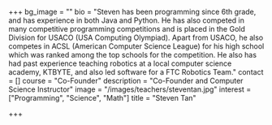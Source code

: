 +++
bg_image = ""
bio = "Steven has been programming since 6th grade, and has experience in both Java and Python. He has also competed in many competitive programming competitions and is placed in the Gold Division for USACO (USA Computing Olympiad). Apart from USACO, he also competes in ACSL (American Computer Science League) for his high school which was ranked among the top schools for the competition. He also has had past experience teaching robotics at a local computer science academy, KTBYTE, and also led software for a FTC Robotics Team."
contact = []
course = "Co-Founder"
description = "Co-Founder and Computer Science Instructor"
image = "/images/teachers/steventan.jpg"
interest = ["Programming", "Science", "Math"]
title = "Steven Tan"

+++
